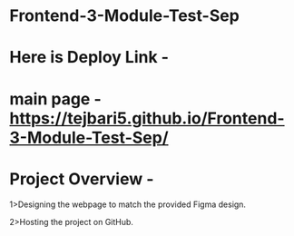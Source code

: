 # Frontend-3-Module-Test-Sep

# Here is Deploy Link - 

# main page -  https://tejbari5.github.io/Frontend-3-Module-Test-Sep/

# Project Overview -

1>Designing the webpage to match the provided Figma design.

2>Hosting the project on GitHub.



